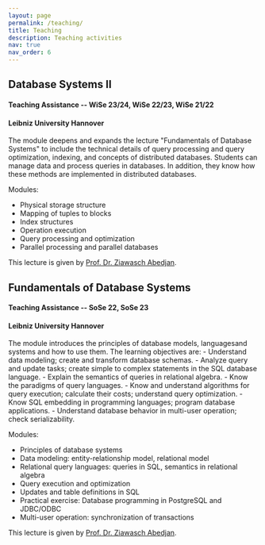 ```yaml
---
layout: page
permalink: /teaching/
title: Teaching
description: Teaching activities
nav: true
nav_order: 6
---
```


## Database Systems II
#### Teaching Assistance -- WiSe 23/24, WiSe 22/23, WiSe 21/22
#### Leibniz University Hannover

The module deepens and expands the lecture "Fundamentals of Database Systems" to include the technical details of query processing and query optimization, indexing, and concepts of distributed databases. Students can manage data and process queries in databases. In addition, they know how these methods are implemented in distributed databases.

Modules:

 - Physical storage structure
 - Mapping of tuples to blocks
 - Index structures
 - Operation execution
 - Query processing and optimization
 - Parallel processing and parallel databases

This lecture is given by [Prof. Dr. Ziawasch Abedjan](https://www.bifold.berlin/people/prof-dr-ziawasch-abedjan.html).

## Fundamentals of Database Systems
#### Teaching Assistance -- SoSe 22, SoSe 23
#### Leibniz University Hannover

The module introduces the principles of database models, languages ​​and systems and how to use them. The learning objectives are: - Understand data modeling; create and transform database schemas. - Analyze query and update tasks; create simple to complex statements in the SQL database language. - Explain the semantics of queries in relational algebra. - Know the paradigms of query languages. - Know and understand algorithms for query execution; calculate their costs; understand query optimization. - Know SQL embedding in programming languages; program database applications. - Understand database behavior in multi-user operation; check serializability.

Modules:
  - Principles of database systems
  - Data modeling: entity-relationship model, relational model
  - Relational query languages: queries in SQL, semantics in relational algebra
  - Query execution and optimization
  - Updates and table definitions in SQL
  - Practical exercise: Database programming in PostgreSQL and JDBC/ODBC
  - Multi-user operation: synchronization of transactions

This lecture is given by [Prof. Dr. Ziawasch Abedjan](https://www.bifold.berlin/people/prof-dr-ziawasch-abedjan.html).